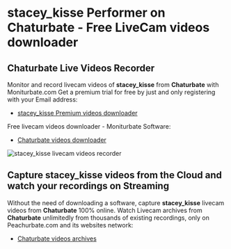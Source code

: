 # stacey_kisse Performer on Chaturbate - Free LiveCam videos downloader

## Chaturbate Live Videos Recorder

Monitor and record livecam videos of **stacey_kisse** from **Chaturbate** with Moniturbate.com
Get a premium trial for free by just and only registering with your Email address:
* [stacey_kisse Premium videos downloader](https://moniturbate.com/request-demo-licence-key.html)

Free livecam videos downloader - Moniturbate Software:
* [Chaturbate videos downloader](https://moniturbate.com/moniturbate-download-software.html)

![stacey_kisse livecam videos recorder](https://peachurnet.com/templates/moniturbate-software.png)


## Capture stacey_kisse videos from the Cloud and watch your recordings on Streaming

Without the need of downloading a software, capture **stacey_kisse** livecam videos from **Chaturbate** 100% online.
Watch Livecam archives from **Chaturbate** unlimitedly from thousands of existing recordings, only on Peachurbate.com and its websites network:
* [Chaturbate videos archives](https://peachurnet.com/)